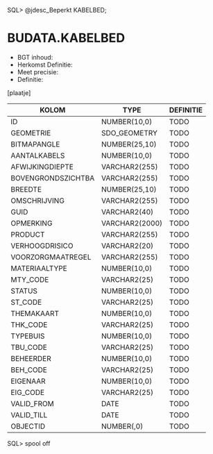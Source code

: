 SQL> @jdesc_Beperkt KABELBED;

# BUDATA.KABELBED

                                                                                                    
* BGT inhoud: 
* Herkomst Definitie: 
* Meet precisie: 
* Definitie: 

[plaatje]

                                      
|KOLOM                           	|TYPE          	|DEFINITIE|                                                           
|------                          	|----          	|-----    |                                                           
|ID                              	|NUMBER(10,0)  	|TODO|                                                                
|GEOMETRIE                       	|SDO_GEOMETRY  	|TODO|                                                                
|BITMAPANGLE                     	|NUMBER(25,10) 	|TODO|                                                                
|AANTALKABELS                    	|NUMBER(10,0)  	|TODO|                                                                
|AFWIJKINGDIEPTE                 	|VARCHAR2(255) 	|TODO|                                                                
|BOVENGRONDSZICHTBA              	|VARCHAR2(255) 	|TODO|                                                                
|BREEDTE                         	|NUMBER(25,10) 	|TODO|                                                                
|OMSCHRIJVING                    	|VARCHAR2(255) 	|TODO|                                                                
|GUID                            	|VARCHAR2(40)  	|TODO|                                                                
|OPMERKING                       	|VARCHAR2(2000)	|TODO|                                                                
|PRODUCT                         	|VARCHAR2(255) 	|TODO|                                                                
|VERHOOGDRISICO                  	|VARCHAR2(20)  	|TODO|                                                                
|VOORZORGMAATREGEL               	|VARCHAR2(255) 	|TODO|                                                                
|MATERIAALTYPE                   	|NUMBER(10,0)  	|TODO|                                                                
|MTY_CODE                        	|VARCHAR2(25)  	|TODO|                                                                
|STATUS                          	|NUMBER(10,0)  	|TODO|                                                                
|ST_CODE                         	|VARCHAR2(25)  	|TODO|                                                                
|THEMAKAART                      	|NUMBER(10,0)  	|TODO|                                                                
|THK_CODE                        	|VARCHAR2(25)  	|TODO|                                                                
|TYPEBUIS                        	|NUMBER(10,0)  	|TODO|                                                                
|TBU_CODE                        	|VARCHAR2(25)  	|TODO|                                                                
|BEHEERDER                       	|NUMBER(10,0)  	|TODO|                                                                
|BEH_CODE                        	|VARCHAR2(25)  	|TODO|                                                                
|EIGENAAR                        	|NUMBER(10,0)  	|TODO|                                                                
|EIG_CODE                        	|VARCHAR2(25)  	|TODO|                                                                
|VALID_FROM                      	|DATE          	|TODO|                                                                
|VALID_TILL                      	|DATE          	|TODO|                                                                
|OBJECTID                        	|NUMBER(,0)    	|TODO|                                                                
SQL> spool off
